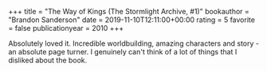 +++
title = "The Way of Kings (The Stormlight Archive, #1)"
bookauthor = "Brandon Sanderson"
date = 2019-11-10T12:11:00+00:00
rating = 5
favorite = false
publicationyear = 2010
+++

Absolutely loved it. Incredible worldbuilding, amazing characters and story - an absolute page turner. I genuinely can't think of a lot of things that I disliked about the book.